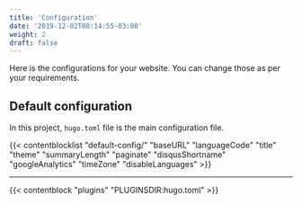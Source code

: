 ```yaml
---
title: 'Configuration'
date: '2019-12-02T08:14:55-03:00'
weight: 2
draft: false
---
```


Here is the configurations for your website. You can change those as per your requirements.

## Default configuration

In this project, `hugo.toml` file is the main configuration file.

{{< contentblocklist "default-config/" "baseURL" "languageCode" "title" "theme" "summaryLength" "paginate" "disqusShortname" "googleAnalytics" "timeZone" "disableLanguages"  >}}

---

{{< contentblock "plugins" "PLUGINSDIR:hugo.toml" >}}
